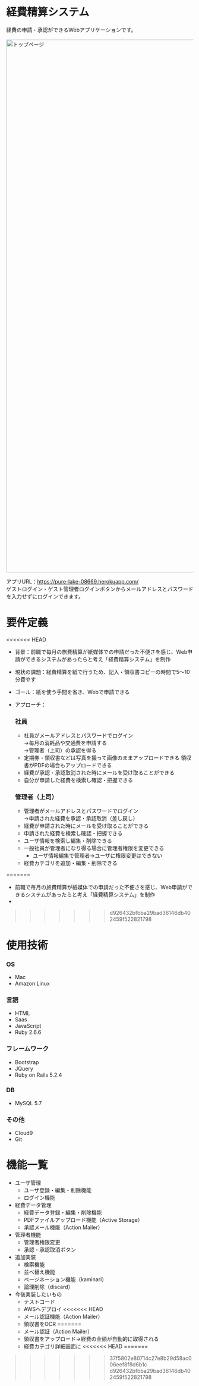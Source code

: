 # 経費精算システム
  経費の申請・承認ができるWebアプリケーションです。<br>  
  <img width="1433" alt="トップページ" src="https://user-images.githubusercontent.com/76086661/114688094-58a33400-9d4f-11eb-8211-2a9edd1a41cd.png">

  アプリURL：https://pure-lake-08669.herokuapp.com/ <br>
  ゲストログイン・ゲスト管理者ログインボタンからメールアドレスとパスワードを入力せずにログインできます。

# 要件定義
<<<<<<< HEAD
* 背景：前職で毎月の旅費精算が紙媒体での申請だった不便さを感じ、Web申請ができるシステムがあったらと考え「経費精算システム」を制作 
* 現状の課題：経費精算を紙で行うため、記入・領収書コピーの時間で5〜10分費やす 
* ゴール：紙を使う手間を省き、Webで申請できる 
* アプローチ：
  ### 社員
    * 社員がメールアドレスとパスワードでログイン<br>
      →毎月の消耗品や交通費を申請する<br>
      →管理者（上司）の承認を得る<br>
    * 定期券・領収書などは写真を撮って画像のままアップロードできる 領収書がPDFの場合もアップロードできる
    * 経費が承認・承認取消された時にメールを受け取ることができる
    * 自分が申請した経費を検索し確認・把握できる

  ### 管理者（上司）
    * 管理者がメールアドレスとパスワードでログイン<br>
      →申請された経費を承認・承認取消（差し戻し）
    * 経費が申請された時にメールを受け取ることができる
    * 申請された経費を検索し確認・把握できる
    * ユーザ情報を検索し編集・削除できる
    * 一般社員が管理者になり得る場合に管理者権限を変更できる
        * ユーザ情報編集で管理者→ユーザに権限変更はできない
    * 経費カテゴリを追加・編集・削除できる

=======
- 前職で毎月の旅費精算が紙媒体での申請だった不便さを感じ、Web申請ができるシステムがあったらと考え「経費精算システム」を制作
- 
>>>>>>> d926432bfbba29bad36146db402459f522821798

# 使用技術
### OS
- Mac
- Amazon Linux

### 言語
- HTML
- Saas
- JavaScript
- Ruby 2.6.6

### フレームワーク
- Bootstrap
- JQuery
- Ruby on Rails 5.2.4

### DB
- MySQL 5.7

### その他
- Cloud9
- Git

# 機能一覧
- ユーザ管理
  - ユーザ登録・編集・削除機能
  - ログイン機能
- 経費データ管理
  - 経費データ登録・編集・削除機能
  - PDFファイルアップロード機能（Active Storage）
  - 承認メール機能（Action Mailer）
- 管理者機能
  - 管理者権限変更
  - 承認・承認取消ボタン
- 追加実装
  - 検索機能
  - 並べ替え機能
  - ページネーション機能（kaminari）
  - 論理削除（discard）
- 今後実装したいもの
  - テストコード
  - AWSへデプロイ
<<<<<<< HEAD
  - メール認証機能（Action Mailer）
  - 領収書をOCR
=======
  - メール認証（Action Mailer）
  - 領収書をアップロード→経費の金額が自動的に取得される
  - 経費カテゴリ詳細画面に
<<<<<<< HEAD
=======
>>>>>>> 37f5802e80714c27e8b29d58ac006eef8f8d6b1c
>>>>>>> d926432bfbba29bad36146db402459f522821798
